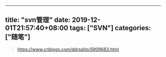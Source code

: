﻿
---
title: "svn管理"
date: 2019-12-01T21:57:40+08:00
tags: ["SVN"]
categories: ["随笔"]
---

<!--more-->


>  https://www.cnblogs.com/ddrsql/p/5909683.html
